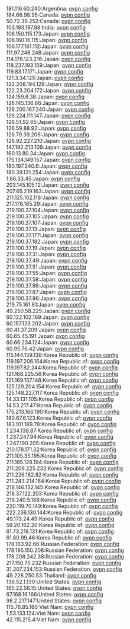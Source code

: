181.116.60.240:Argentina: [ovpn config](vpn/181_116_60_240.ovpn)  
184.66.98.95:Canada: [ovpn config](vpn/184_66_98_95.ovpn)  
50.72.36.252:Canada: [ovpn config](vpn/50_72_36_252.ovpn)  
103.193.197.88:India: [ovpn config](vpn/103_193_197_88.ovpn)  
106.150.115.173:Japan: [ovpn config](vpn/106_150_115_173.ovpn)  
106.160.16.115:Japan: [ovpn config](vpn/106_160_16_115.ovpn)  
106.177.161.112:Japan: [ovpn config](vpn/106_177_161_112.ovpn)  
111.97.246.248:Japan: [ovpn config](vpn/111_97_246_248.ovpn)  
114.178.123.216:Japan: [ovpn config](vpn/114_178_123_216.ovpn)  
118.237.193.169:Japan: [ovpn config](vpn/118_237_193_169.ovpn)  
119.83.17.171:Japan: [ovpn config](vpn/119_83_17_171.ovpn)  
121.3.34.125:Japan: [ovpn config](vpn/121_3_34_125.ovpn)  
122.208.194.129:Japan: [ovpn config](vpn/122_208_194_129.ovpn)  
122.23.204.172:Japan: [ovpn config](vpn/122_23_204_172.ovpn)  
124.159.8.38:Japan: [ovpn config](vpn/124_159_8_38.ovpn)  
126.145.136.66:Japan: [ovpn config](vpn/126_145_136_66.ovpn)  
126.200.167.240:Japan: [ovpn config](vpn/126_200_167_240.ovpn)  
126.224.111.147:Japan: [ovpn config](vpn/126_224_111_147.ovpn)  
126.51.92.65:Japan: [ovpn config](vpn/126_51_92_65.ovpn)  
126.59.88.92:Japan: [ovpn config](vpn/126_59_88_92.ovpn)  
126.79.39.206:Japan: [ovpn config](vpn/126_79_39_206.ovpn)  
126.92.227.210:Japan: [ovpn config](vpn/126_92_227_210.ovpn)  
147.192.213.109:Japan: [ovpn config](vpn/147_192_213_109.ovpn)  
160.13.80.34:Japan: [ovpn config](vpn/160_13_80_34.ovpn)  
175.134.149.157:Japan: [ovpn config](vpn/175_134_149_157.ovpn)  
180.197.240.6:Japan: [ovpn config](vpn/180_197_240_6.ovpn)  
180.39.131.254:Japan: [ovpn config](vpn/180_39_131_254.ovpn)  
1.66.33.45:Japan: [ovpn config](vpn/1_66_33_45.ovpn)  
203.145.105.12:Japan: [ovpn config](vpn/203_145_105_12.ovpn)  
207.65.219.163:Japan: [ovpn config](vpn/207_65_219_163.ovpn)  
211.125.102.118:Japan: [ovpn config](vpn/211_125_102_118.ovpn)  
217.178.165.29:Japan: [ovpn config](vpn/217_178_165_29.ovpn)  
219.100.37.104:Japan: [ovpn config](vpn/219_100_37_104.ovpn)  
219.100.37.105:Japan: [ovpn config](vpn/219_100_37_105.ovpn)  
219.100.37.107:Japan: [ovpn config](vpn/219_100_37_107.ovpn)  
219.100.37.13:Japan: [ovpn config](vpn/219_100_37_13.ovpn)  
219.100.37.177:Japan: [ovpn config](vpn/219_100_37_177.ovpn)  
219.100.37.182:Japan: [ovpn config](vpn/219_100_37_182.ovpn)  
219.100.37.19:Japan: [ovpn config](vpn/219_100_37_19.ovpn)  
219.100.37.31:Japan: [ovpn config](vpn/219_100_37_31.ovpn)  
219.100.37.49:Japan: [ovpn config](vpn/219_100_37_49.ovpn)  
219.100.37.51:Japan: [ovpn config](vpn/219_100_37_51.ovpn)  
219.100.37.55:Japan: [ovpn config](vpn/219_100_37_55.ovpn)  
219.100.37.58:Japan: [ovpn config](vpn/219_100_37_58.ovpn)  
219.100.37.86:Japan: [ovpn config](vpn/219_100_37_86.ovpn)  
219.100.37.87:Japan: [ovpn config](vpn/219_100_37_87.ovpn)  
219.100.37.96:Japan: [ovpn config](vpn/219_100_37_96.ovpn)  
219.75.161.81:Japan: [ovpn config](vpn/219_75_161_81.ovpn)  
49.250.58.225:Japan: [ovpn config](vpn/49_250_58_225.ovpn)  
60.122.102.169:Japan: [ovpn config](vpn/60_122_102_169.ovpn)  
60.157.123.202:Japan: [ovpn config](vpn/60_157_123_202.ovpn)  
60.41.37.209:Japan: [ovpn config](vpn/60_41_37_209.ovpn)  
60.65.45.191:Japan: [ovpn config](vpn/60_65_45_191.ovpn)  
60.66.234.124:Japan: [ovpn config](vpn/60_66_234_124.ovpn)  
60.95.76.42:Japan: [ovpn config](vpn/60_95_76_42.ovpn)  
115.144.159.138:Korea Republic of: [ovpn config](vpn/115_144_159_138.ovpn)  
119.197.206.164:Korea Republic of: [ovpn config](vpn/119_197_206_164.ovpn)  
119.197.82.244:Korea Republic of: [ovpn config](vpn/119_197_82_244.ovpn)  
121.168.225.56:Korea Republic of: [ovpn config](vpn/121_168_225_56.ovpn)  
121.169.107.148:Korea Republic of: [ovpn config](vpn/121_169_107_148.ovpn)  
125.129.204.154:Korea Republic of: [ovpn config](vpn/125_129_204_154.ovpn)  
125.148.227.117:Korea Republic of: [ovpn config](vpn/125_148_227_117.ovpn)  
14.33.131.105:Korea Republic of: [ovpn config](vpn/14_33_131_105.ovpn)  
14.53.217.47:Korea Republic of: [ovpn config](vpn/14_53_217_47.ovpn)  
175.213.166.190:Korea Republic of: [ovpn config](vpn/175_213_166_190.ovpn)  
180.67.6.123:Korea Republic of: [ovpn config](vpn/180_67_6_123.ovpn)  
183.101.189.78:Korea Republic of: [ovpn config](vpn/183_101_189_78.ovpn)  
1.234.138.87:Korea Republic of: [ovpn config](vpn/1_234_138_87.ovpn)  
1.237.247.94:Korea Republic of: [ovpn config](vpn/1_237_247_94.ovpn)  
1.247.190.205:Korea Republic of: [ovpn config](vpn/1_247_190_205.ovpn)  
210.178.171.32:Korea Republic of: [ovpn config](vpn/210_178_171_32.ovpn)  
211.105.35.195:Korea Republic of: [ovpn config](vpn/211_105_35_195.ovpn)  
211.185.128.194:Korea Republic of: [ovpn config](vpn/211_185_128_194.ovpn)  
211.209.225.232:Korea Republic of: [ovpn config](vpn/211_209_225_232.ovpn)  
211.226.182.82:Korea Republic of: [ovpn config](vpn/211_226_182_82.ovpn)  
211.243.214.164:Korea Republic of: [ovpn config](vpn/211_243_214_164.ovpn)  
218.146.132.145:Korea Republic of: [ovpn config](vpn/218_146_132_145.ovpn)  
218.37.122.203:Korea Republic of: [ovpn config](vpn/218_37_122_203.ovpn)  
219.240.5.188:Korea Republic of: [ovpn config](vpn/219_240_5_188.ovpn)  
220.119.70.149:Korea Republic of: [ovpn config](vpn/220_119_70_149.ovpn)  
222.236.130.144:Korea Republic of: [ovpn config](vpn/222_236_130_144.ovpn)  
49.173.24.49:Korea Republic of: [ovpn config](vpn/49_173_24_49.ovpn)  
59.20.162.20:Korea Republic of: [ovpn config](vpn/59_20_162_20.ovpn)  
61.73.218.131:Korea Republic of: [ovpn config](vpn/61_73_218_131.ovpn)  
61.80.99.46:Korea Republic of: [ovpn config](vpn/61_80_99_46.ovpn)  
178.163.92.66:Russian Federation: [ovpn config](vpn/178_163_92_66.ovpn)  
178.185.150.208:Russian Federation: [ovpn config](vpn/178_185_150_208.ovpn)  
178.208.242.38:Russian Federation: [ovpn config](vpn/178_208_242_38.ovpn)  
217.150.75.232:Russian Federation: [ovpn config](vpn/217_150_75_232.ovpn)  
31.207.234.153:Russian Federation: [ovpn config](vpn/31_207_234_153.ovpn)  
49.228.250.53:Thailand: [ovpn config](vpn/49_228_250_53.ovpn)  
136.52.1.130:United States: [ovpn config](vpn/136_52_1_130.ovpn)  
165.22.56.15:United States: [ovpn config](vpn/165_22_56_15.ovpn)  
67.168.16.166:United States: [ovpn config](vpn/67_168_16_166.ovpn)  
98.2.217.147:United States: [ovpn config](vpn/98_2_217_147.ovpn)  
115.76.85.160:Viet Nam: [ovpn config](vpn/115_76_85_160.ovpn)  
1.53.133.124:Viet Nam: [ovpn config](vpn/1_53_133_124.ovpn)  
42.115.215.4:Viet Nam: [ovpn config](vpn/42_115_215_4.ovpn)  

